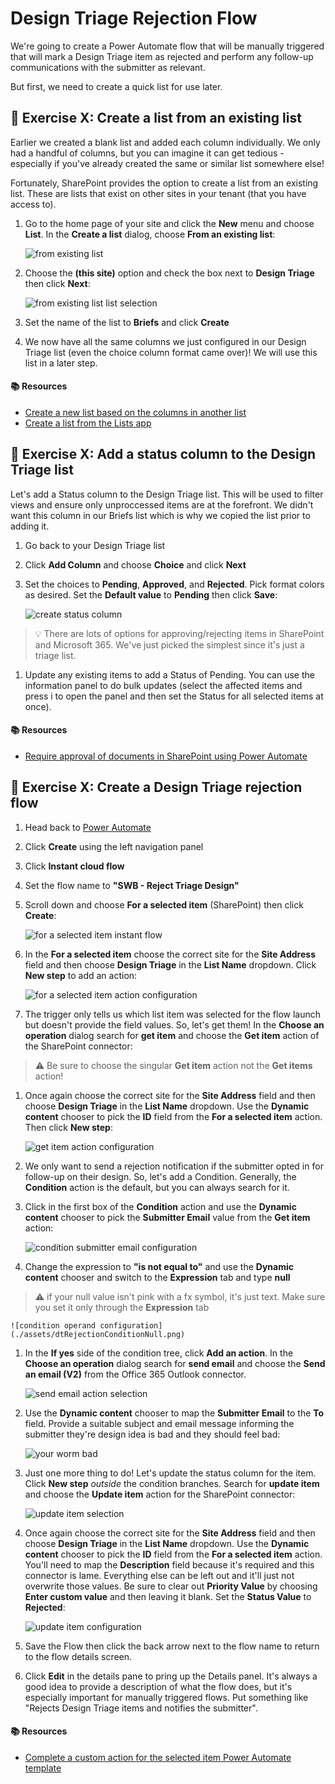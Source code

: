 # Design Triage Rejection Flow

We're going to create a Power Automate flow that will be manually triggered that will mark a Design Triage item as rejected and perform any follow-up communications with the submitter as relevant.

But first, we need to create a quick list for use later.


## :rocket: Exercise X: Create a list from an existing list

Earlier we created a blank list and added each column individually. We only had a handful of columns, but you can imagine it can get tedious - especially if you've already created the same or similar list somewhere else!

Fortunately, SharePoint provides the option to create a list from an existing list. These are lists that exist on other sites in your tenant (that you have access to).

1. Go to the home page of your site and click the **New** menu and choose **List**. In the **Create a list** dialog, choose **From an existing list**:

    ![from existing list](./assets/dtRejectionListFromExistingList.png)

1. Choose the **(this site)** option and check the box next to **Design Triage** then click **Next**:

    ![from existing list list selection](./assets/dtRejectionListSelection.png)

1. Set the name of the list to **Briefs** and click **Create**

1. We now have all the same columns we just configured in our Design Triage list (even the choice column format came over)! We will use this list in a later step.

#### :books: Resources

- [Create a new list based on the columns in another list](https://support.microsoft.com/office/create-a-new-list-based-on-the-columns-in-another-list-49666e8c-8c48-414f-8e5e-dc0e232acd27)
- [Create a list from the Lists app](https://support.microsoft.com/office/create-a-list-from-the-lists-app-b5e0b7f8-136f-425f-a108-699586f8e8bd)


## :rocket: Exercise X: Add a status column to the Design Triage list

Let's add a Status column to the Design Triage list. This will be used to filter views and ensure only unproccessed items are at the forefront. We didn't want this column in our Briefs list which is why we copied the list prior to adding it.

1. Go back to your Design Triage list

1. Click **Add Column** and choose **Choice** and click **Next**

1. Set the choices to **Pending**, **Approved**, and **Rejected**. Pick format colors as desired. Set the **Default value** to **Pending** then click **Save**:

    ![create status column](./assets/dtRejectionStatus.png)

> :bulb: There are lots of options for approving/rejecting items in SharePoint and Microsoft 365. We've just picked the simplest since it's just a triage list.

1. Update any existing items to add a Status of Pending. You can use the information panel to do bulk updates (select the affected items and press i to open the panel and then set the Status for all selected items at once).

#### :books: Resources

- [Require approval of documents in SharePoint using Power Automate](https://learn.microsoft.com/sharepoint/dev/business-apps/power-automate/guidance/require-doc-approval)


## :rocket: Exercise X: Create a Design Triage rejection flow

1. Head back to [Power Automate](https://make.powerautomate.com)

1. Click **Create** using the left navigation panel

1. Click **Instant cloud flow**

1. Set the flow name to **"SWB - Reject Triage Design"**

1. Scroll down and choose **For a selected item** (SharePoint) then click **Create**:

    ![for a selected item instant flow](./assets/dtRejectionInstantFlow.png)

1. In the **For a selected item** choose the correct site for the **Site Address** field and then choose **Design Triage** in the **List Name** dropdown. Click **New step** to add an action:

    ![for a selected item action configuration](./assets/dtRejectionForASelectedItemAction.png)

1. The trigger only tells us which list item was selected for the flow launch but doesn't provide the field values. So, let's get them! In the **Choose an operation** dialog search for **get item** and choose the **Get item** action of the SharePoint connector:

> :warning: Be sure to choose the singular **Get item** action not the **Get items** action!

1. Once again choose the correct site for the **Site Address** field and then choose **Design Triage** in the **List Name** dropdown. Use the **Dynamic content** chooser to pick the **ID** field from the **For a selected item** action. Then click **New step**:

    ![get item action configuration](./assets/dtRejectionGetItemAction.png)

1. We only want to send a rejection notification if the submitter opted in for follow-up on their design. So, let's add a Condition. Generally, the **Condition** action is the default, but you can always search for it.

1. Click in the first box of the **Condition** action and use the **Dynamic content** chooser to pick the **Submitter Email** value from the **Get item** action:

    ![condition submitter email configuration](./assets/dtRejectionCondition.png)

1. Change the expression to **"is not equal to"** and use the **Dynamic content** chooser and switch to the **Expression** tab and type **null**

> :warning: if your null value isn't pink with a fx symbol, it's just text. Make sure you set it only through the **Expression** tab

    ![condition operand configuration](./assets/dtRejectionConditionNull.png)

1. In the **If yes** side of the condition tree, click **Add an action**. In the **Choose an operation** dialog search for **send email** and choose the **Send an email (V2)** from the Office 365 Outlook connector.

    ![send email action selection](./assets/dtRejectionSendEmailActionSelection.png)

1. Use the **Dynamic content** chooser to map the **Submitter Email** to the **To** field. Provide a suitable subject and email message informing the submitter they're design idea is bad and they should feel bad:

    ![your worm bad](./assets/dtRejectionEmailAction.png)

1. Just one more thing to do! Let's update the status column for the item. Click **New step** _outside_ the condition branches. Search for **update item** and choose the **Update item** action for the SharePoint connector:

    ![update item selection](./assets/dtRejectionUpdateItem.png)

1. Once again choose the correct site for the **Site Address** field and then choose **Design Triage** in the **List Name** dropdown. Use the **Dynamic content** chooser to pick the **ID** field from the **For a selected item** action. You'll need to map the **Description** field because it's required and this connector is lame. Everything else can be left out and it'll just not overwrite those values. Be sure to clear out **Priority Value** by choosing **Enter custom value** and then leaving it blank. Set the **Status Value** to **Rejected**:

    ![update item configuration](./assets/dtRejectionUpdateItemConfigured.png)

1. Save the Flow then click the back arrow next to the flow name to return to the flow details screen.

1. Click **Edit** in the details pane to pring up the Details panel. It's always a good idea to provide a description of what the flow does, but it's especially important for manually triggered flows. Put something like "Rejects Design Triage items and notifies the submitter".

#### :books: Resources

- [Complete a custom action for the selected item Power Automate template](https://powerautomate.microsoft.com/templates/details/64cb6f364936458b8f23652b6951fb28/complete-a-custom-action-for-the-selected-item/)